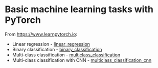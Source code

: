 # Basic machine learning tasks with PyTorch

From https://www.learnpytorch.io:

- Linear regression - [linear_regression](linear_regression)
- Binary classification - [binary_classification](bin_classification)
- Multi-class classification - [multiclass_classification](multi_classification)
- Multi-class classification with CNN - [multiclass_classification_cnn](multi_class_cnn)
